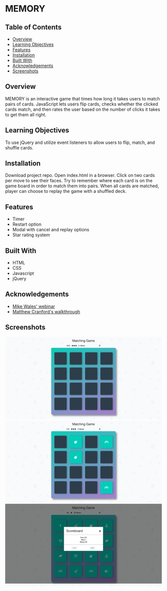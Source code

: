 # MEMORY

## Table of Contents

* [Overview](#overview)
* [Learning Objectives](#learning-objectives)
* [Features](#features)
* [Installation](#installation)
* [Built With](#built-with)
* [Acknowledgements](#acknowledgements)
* [Screenshots](#screenshots)

## Overview

MEMORY is an interactive game that times how long it takes users to match pairs of cards. JavaScript lets users flip cards, checks whether the clicked cards match, and then rates the user based on the number of clicks it takes to get them all right.

## Learning Objectives

To use jQuery and utilize event listeners to allow users to flip, match, and shuffle cards.

## Installation

Download project repo. Open index.html in a browser. Click on two cards per move to see their faces. Try to remember where each card is on the game board in order to match them into pairs. When all cards are matched, player can choose to replay the game with a shuffled deck.

## Features

* Timer
* Restart option
* Modal with cancel and replay options
* Star rating system

## Built With

* HTML
* CSS
* Javascript
* jQuery

## Acknowledgements

* [Mike Wales' webinar](https://www.youtube.com/watch?v=_rUH-sEs68Y)
* [Matthew Cranford's walkthrough](https://matthewcranford.com/category/blog-posts/walkthrough/memory-game/)


## Screenshots

![screenshot](https://github.com/leiacarts/memory/blob/master/memory1.png)
![screenshot](https://github.com/leiacarts/memory/blob/master/memory2.png)
![screenshot](https://github.com/leiacarts/memory/blob/master/memory3.png)

